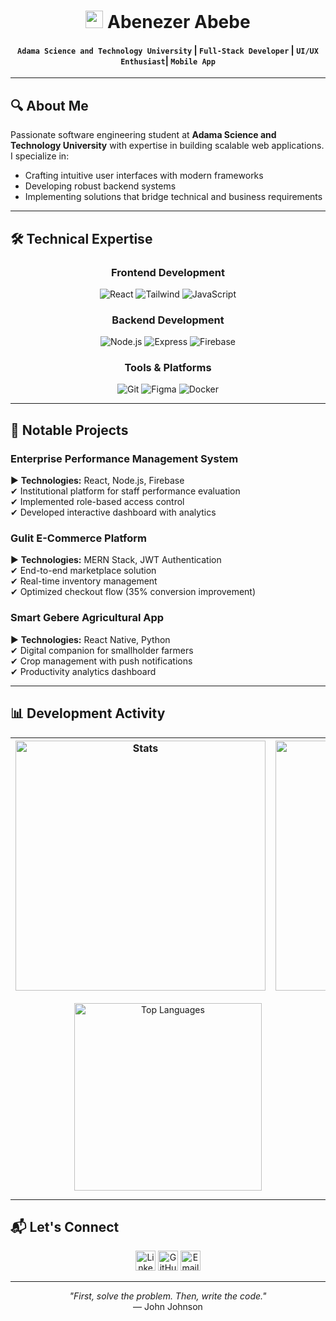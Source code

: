 <div align="center">
  
# <img src="https://media.giphy.com/media/hvRJCLFzcasrR4ia7z/giphy.gif" width="28"> Abenezer Abebe

#### `Adama Science and Technology University` | `Full-Stack Developer` | `UI/UX Enthusiast`| `Mobile App`
  
</div>

---

## 🔍 About Me

Passionate software engineering student at **Adama Science and Technology University** with expertise in building scalable web applications. I specialize in:

- Crafting intuitive user interfaces with modern frameworks
- Developing robust backend systems
- Implementing solutions that bridge technical and business requirements

---

## 🛠 Technical Expertise

<div align="center">

### Frontend Development
<img src="https://img.shields.io/badge/React-20232A?logo=react&logoColor=61DAFB" alt="React">
<img src="https://img.shields.io/badge/Tailwind_CSS-38B2AC?logo=tailwind-css&logoColor=white" alt="Tailwind">
<img src="https://img.shields.io/badge/JavaScript-F7DF1E?logo=javascript&logoColor=black" alt="JavaScript">

### Backend Development
<img src="https://img.shields.io/badge/Node.js-339933?logo=node.js&logoColor=white" alt="Node.js">
<img src="https://img.shields.io/badge/Express-000000?logo=express&logoColor=white" alt="Express">
<img src="https://img.shields.io/badge/Firebase-FFCA28?logo=firebase&logoColor=black" alt="Firebase">

### Tools & Platforms
<img src="https://img.shields.io/badge/Git-F05032?logo=git&logoColor=white" alt="Git">
<img src="https://img.shields.io/badge/Figma-F24E1E?logo=figma&logoColor=white" alt="Figma">
<img src="https://img.shields.io/badge/Docker-2496ED?logo=docker&logoColor=white" alt="Docker">

</div>

---

## 🚀 Notable Projects

### **Enterprise Performance Management System**
▶ **Technologies:** React, Node.js, Firebase  
✔ Institutional platform for staff performance evaluation  
✔ Implemented role-based access control  
✔ Developed interactive dashboard with analytics  

### **Gulit E-Commerce Platform**  
▶ **Technologies:** MERN Stack, JWT Authentication  
✔ End-to-end marketplace solution  
✔ Real-time inventory management  
✔ Optimized checkout flow (35% conversion improvement)  

### **Smart Gebere Agricultural App**  
▶ **Technologies:** React Native, Python  
✔ Digital companion for smallholder farmers  
✔ Crop management with push notifications  
✔ Productivity analytics dashboard  

---

## 📊 Development Activity

<div align="center">

| <img src="https://github-readme-stats.vercel.app/api?username=Archon-3&show_icons=true&theme=default&hide_border=true&count_private=true" alt="Stats" width="400"/> | <img src="https://github-readme-streak-stats.herokuapp.com/?user=Archon-3&theme=default&hide_border=true" alt="Streak" width="400"/> |
|------------|-------------|

<img src="https://github-readme-stats.vercel.app/api/top-langs/?username=Archon-3&layout=compact&theme=default&hide_border=true" alt="Top Languages" width="300"/>

</div>

---

## 📬 Let's Connect

<div align="center">
  
[<img src="https://img.icons8.com/color/48/linkedin.png" alt="LinkedIn" width="32"/>](https://linkedin.com/in/abenezer-abebe-0b592a358)
[<img src="https://img.icons8.com/fluency/48/github.png" alt="GitHub" width="32"/>](https://github.com/Archon-3)
[<img src="https://img.icons8.com/color/48/gmail-new.png" alt="Email" width="32"/>](mailto:your@email.com)

</div>

---

<div align="center">
  
_"First, solve the problem. Then, write the code."_  
— John Johnson

</div>
